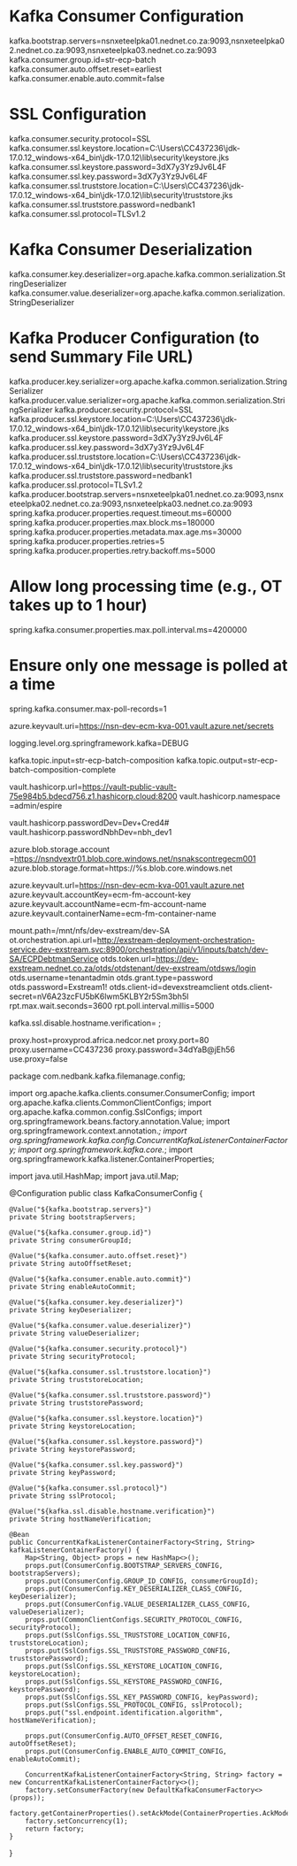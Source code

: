 # Kafka Consumer Configuration
kafka.bootstrap.servers=nsnxeteelpka01.nednet.co.za:9093,nsnxeteelpka02.nednet.co.za:9093,nsnxeteelpka03.nednet.co.za:9093
kafka.consumer.group.id=str-ecp-batch
kafka.consumer.auto.offset.reset=earliest
kafka.consumer.enable.auto.commit=false

# SSL Configuration
kafka.consumer.security.protocol=SSL
kafka.consumer.ssl.keystore.location=C:\\Users\\CC437236\\jdk-17.0.12_windows-x64_bin\\jdk-17.0.12\\lib\\security\\keystore.jks
kafka.consumer.ssl.keystore.password=3dX7y3Yz9Jv6L4F
kafka.consumer.ssl.key.password=3dX7y3Yz9Jv6L4F
kafka.consumer.ssl.truststore.location=C:\\Users\\CC437236\\jdk-17.0.12_windows-x64_bin\\jdk-17.0.12\\lib\\security\\truststore.jks
kafka.consumer.ssl.truststore.password=nedbank1
kafka.consumer.ssl.protocol=TLSv1.2

# Kafka Consumer Deserialization
kafka.consumer.key.deserializer=org.apache.kafka.common.serialization.StringDeserializer
kafka.consumer.value.deserializer=org.apache.kafka.common.serialization.StringDeserializer

# Kafka Producer Configuration (to send Summary File URL)
kafka.producer.key.serializer=org.apache.kafka.common.serialization.StringSerializer
kafka.producer.value.serializer=org.apache.kafka.common.serialization.StringSerializer
kafka.producer.security.protocol=SSL
kafka.producer.ssl.keystore.location=C:\\Users\\CC437236\\jdk-17.0.12_windows-x64_bin\\jdk-17.0.12\\lib\\security\\keystore.jks
kafka.producer.ssl.keystore.password=3dX7y3Yz9Jv6L4F
kafka.producer.ssl.key.password=3dX7y3Yz9Jv6L4F
kafka.producer.ssl.truststore.location=C:\\Users\\CC437236\\jdk-17.0.12_windows-x64_bin\\jdk-17.0.12\\lib\\security\\truststore.jks
kafka.producer.ssl.truststore.password=nedbank1
kafka.producer.ssl.protocol=TLSv1.2
kafka.producer.bootstrap.servers=nsnxeteelpka01.nednet.co.za:9093,nsnxeteelpka02.nednet.co.za:9093,nsnxeteelpka03.nednet.co.za:9093
spring.kafka.producer.properties.request.timeout.ms=60000
spring.kafka.producer.properties.max.block.ms=180000
spring.kafka.producer.properties.metadata.max.age.ms=30000
spring.kafka.producer.properties.retries=5
spring.kafka.producer.properties.retry.backoff.ms=5000
# Allow long processing time (e.g., OT takes up to 1 hour)
spring.kafka.consumer.properties.max.poll.interval.ms=4200000
# Ensure only one message is polled at a time
spring.kafka.consumer.max-poll-records=1

azure.keyvault.uri=https://nsn-dev-ecm-kva-001.vault.azure.net/secrets

logging.level.org.springframework.kafka=DEBUG

kafka.topic.input=str-ecp-batch-composition
kafka.topic.output=str-ecp-batch-composition-complete

vault.hashicorp.url=https://vault-public-vault-75e984b5.bdecd756.z1.hashicorp.cloud:8200
vault.hashicorp.namespace =admin/espire

vault.hashicorp.passwordDev=Dev+Cred4#
vault.hashicorp.passwordNbhDev=nbh_dev1

azure.blob.storage.account =https://nsndvextr01.blob.core.windows.net/nsnakscontregecm001
azure.blob.storage.format=https://%s.blob.core.windows.net

azure.keyvault.url=https://nsn-dev-ecm-kva-001.vault.azure.net
azure.keyvault.accountKey=ecm-fm-account-key
azure.keyvault.accountName=ecm-fm-account-name
azure.keyvault.containerName=ecm-fm-container-name

mount.path=/mnt/nfs/dev-exstream/dev-SA
ot.orchestration.api.url=http://exstream-deployment-orchestration-service.dev-exstream.svc:8900/orchestration/api/v1/inputs/batch/dev-SA/ECPDebtmanService
otds.token.url=https://dev-exstream.nednet.co.za/otds/otdstenant/dev-exstream/otdsws/login
otds.username=tenantadmin
otds.grant.type=password
otds.password=Exstream1!
otds.client-id=devexstreamclient
otds.client-secret=nV6A23zcFU5bK6lwm5KLBY2r5Sm3bh5l
rpt.max.wait.seconds=3600
rpt.poll.interval.millis=5000

kafka.ssl.disable.hostname.verification= ;

proxy.host=proxyprod.africa.nedcor.net
proxy.port=80
proxy.username=CC437236
proxy.password=34dYaB@jEh56
use.proxy=false

package com.nedbank.kafka.filemanage.config;

import org.apache.kafka.clients.consumer.ConsumerConfig;
import org.apache.kafka.clients.CommonClientConfigs;
import org.apache.kafka.common.config.SslConfigs;
import org.springframework.beans.factory.annotation.Value;
import org.springframework.context.annotation.*;
import org.springframework.kafka.config.ConcurrentKafkaListenerContainerFactory;
import org.springframework.kafka.core.*;
import org.springframework.kafka.listener.ContainerProperties;

import java.util.HashMap;
import java.util.Map;

@Configuration
public class KafkaConsumerConfig {

    @Value("${kafka.bootstrap.servers}")
    private String bootstrapServers;

    @Value("${kafka.consumer.group.id}")
    private String consumerGroupId;

    @Value("${kafka.consumer.auto.offset.reset}")
    private String autoOffsetReset;

    @Value("${kafka.consumer.enable.auto.commit}")
    private String enableAutoCommit;

    @Value("${kafka.consumer.key.deserializer}")
    private String keyDeserializer;

    @Value("${kafka.consumer.value.deserializer}")
    private String valueDeserializer;

    @Value("${kafka.consumer.security.protocol}")
    private String securityProtocol;

    @Value("${kafka.consumer.ssl.truststore.location}")
    private String truststoreLocation;

    @Value("${kafka.consumer.ssl.truststore.password}")
    private String truststorePassword;

    @Value("${kafka.consumer.ssl.keystore.location}")
    private String keystoreLocation;

    @Value("${kafka.consumer.ssl.keystore.password}")
    private String keystorePassword;

    @Value("${kafka.consumer.ssl.key.password}")
    private String keyPassword;

    @Value("${kafka.consumer.ssl.protocol}")
    private String sslProtocol;

    @Value("${kafka.ssl.disable.hostname.verification}")
    private String hostNameVerification;

    @Bean
    public ConcurrentKafkaListenerContainerFactory<String, String> kafkaListenerContainerFactory() {
        Map<String, Object> props = new HashMap<>();
        props.put(ConsumerConfig.BOOTSTRAP_SERVERS_CONFIG, bootstrapServers);
        props.put(ConsumerConfig.GROUP_ID_CONFIG, consumerGroupId);
        props.put(ConsumerConfig.KEY_DESERIALIZER_CLASS_CONFIG, keyDeserializer);
        props.put(ConsumerConfig.VALUE_DESERIALIZER_CLASS_CONFIG, valueDeserializer);
        props.put(CommonClientConfigs.SECURITY_PROTOCOL_CONFIG, securityProtocol);
        props.put(SslConfigs.SSL_TRUSTSTORE_LOCATION_CONFIG, truststoreLocation);
        props.put(SslConfigs.SSL_TRUSTSTORE_PASSWORD_CONFIG, truststorePassword);
        props.put(SslConfigs.SSL_KEYSTORE_LOCATION_CONFIG, keystoreLocation);
        props.put(SslConfigs.SSL_KEYSTORE_PASSWORD_CONFIG, keystorePassword);
        props.put(SslConfigs.SSL_KEY_PASSWORD_CONFIG, keyPassword);
        props.put(SslConfigs.SSL_PROTOCOL_CONFIG, sslProtocol);
        props.put("ssl.endpoint.identification.algorithm", hostNameVerification);

        props.put(ConsumerConfig.AUTO_OFFSET_RESET_CONFIG, autoOffsetReset);
        props.put(ConsumerConfig.ENABLE_AUTO_COMMIT_CONFIG, enableAutoCommit);

        ConcurrentKafkaListenerContainerFactory<String, String> factory = new ConcurrentKafkaListenerContainerFactory<>();
        factory.setConsumerFactory(new DefaultKafkaConsumerFactory<>(props));
        factory.getContainerProperties().setAckMode(ContainerProperties.AckMode.RECORD);
        factory.setConcurrency(1);
        return factory;
    }
}
